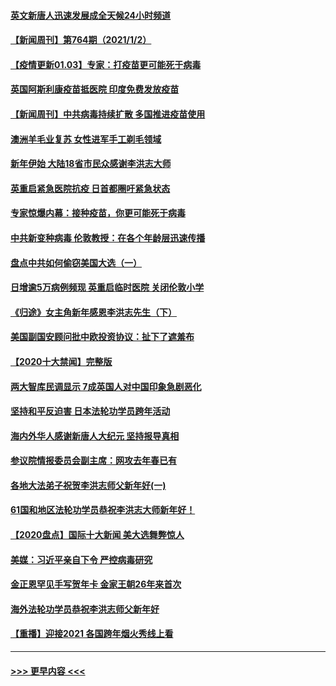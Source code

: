 #### [英文新唐人迅速发展成全天候24小时频道](../pages/prog202/a103023557.md?t=01030951) 
#### [【新闻周刊】第764期（2021/1/2）](../pages/prog202/a103023529.md?t=01030951) 
#### [【疫情更新01.03】专家：打疫苗更可能死于病毒](../pages/prog202/a103020001.md?t=01030951) 
#### [英国阿斯利康疫苗抵医院 印度免费发放疫苗](../pages/prog202/a103023423.md?t=01030951) 
#### [【新闻周刊】中共病毒持续扩散 多国推进疫苗使用](../pages/prog202/a103023452.md?t=01030951) 
#### [澳洲羊毛业复苏 女性进军手工剃毛领域](../pages/prog202/a103023420.md?t=01030951) 
#### [新年伊始 大陆18省市民众感谢李洪志大师](../pages/prog202/a103023256.md?t=01030951) 
#### [英重启紧急医院抗疫 日首都圈吁紧急状态](../pages/prog202/a103023262.md?t=01030951) 
#### [专家惊爆内幕：接种疫苗，你更可能死于病毒](../pages/prog202/a103023064.md?t=01030951) 
#### [中共新变种病毒 伦敦教授：在各个年龄层迅速传播](../pages/prog202/a103022988.md?t=01030951) 
#### [盘点中共如何偷窃美国大选（一）](../pages/prog202/a103022824.md?t=01030951) 
#### [日增逾5万病例频现 英重启临时医院 关闭伦敦小学](../pages/prog202/a103022811.md?t=01030951) 
#### [《归途》女主角新年感恩李洪志先生（下）](../pages/prog202/a103022765.md?t=01030951) 
#### [美国副国安顾问批中欧投资协议：扯下了遮羞布](../pages/prog202/a103022705.md?t=01030951) 
#### [【2020十大禁闻】完整版](../pages/prog202/a103022702.md?t=01030951) 
#### [两大智库民调显示 7成英国人对中国印象急剧恶化](../pages/prog202/a103022686.md?t=01030951) 
#### [坚持和平反迫害  日本法轮功学员跨年活动](../pages/prog202/a103022530.md?t=01030951) 
#### [海内外华人感谢新唐人大纪元 坚持报导真相](../pages/prog202/a103022538.md?t=01030951) 
#### [参议院情报委员会副主席：网攻去年春已有](../pages/prog202/a103022535.md?t=01030951) 
#### [各地大法弟子祝贺李洪志师父新年好(一)](../pages/prog202/a103022456.md?t=01030951) 
#### [61国和地区法轮功学员恭祝李洪志大师新年好！](../pages/prog202/a103022268.md?t=01030951) 
#### [【2020盘点】国际十大新闻 美大选舞弊惊人](../pages/prog202/a103022226.md?t=01030951) 
#### [美媒：习近平亲自下令 严控病毒研究](../pages/prog202/a103022179.md?t=01030951) 
#### [金正恩罕见手写贺年卡 金家王朝26年来首次](../pages/prog202/a103022106.md?t=01030951) 
#### [海外法轮功学员恭祝李洪志师父新年好](../pages/prog202/a103022043.md?t=01030951) 
#### [【重播】迎接2021 各国跨年烟火秀线上看](../pages/prog202/a103021776.md?t=01030951) 

----
#### [ >>> 更早内容 <<< ](../indexes/prog202-earlier.md)

